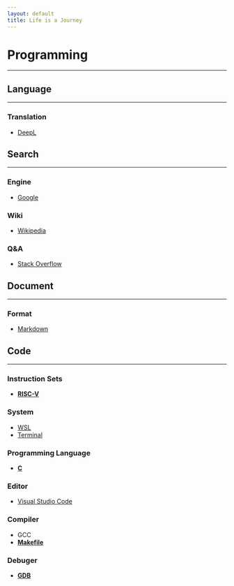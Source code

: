 ```yaml
---
layout: default
title: Life is a Journey
---
```


# Programming
---
## Language
---
### Translation
* [DeepL](https://www.deepl.com/)

## Search
---
### Engine
* [Google](https://www.google.com/)

### Wiki
* [Wikipedia](https://en.wikipedia.org/)

### Q&A
* [Stack Overflow](https://stackoverflow.co/)

## Document
---
### Format
* [Markdown](https://daringfireball.net/projects/markdown/)

## Code
---
### Instruction Sets
* **[RISC-V](./my_docs/risc-v/README.html)**

### System
* [WSL](https://learn.microsoft.com/en-us/windows/wsl/)
* [Terminal](./my_docs/terminal/README.html)

### Programming Language
* **[C](./my_docs/c/README.html)**

### Editor
* [Visual Studio Code](https://code.visualstudio.com/)

### Compiler
* GCC
* **[Makefile](./my_docs/makefile/README.html)**

### Debuger
* **[GDB](./my_docs/gdb/README.html)**
